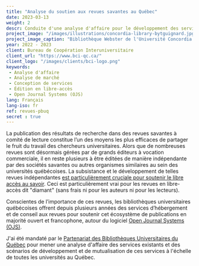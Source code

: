 ```yaml
---
title: "Analyse du soutien aux revues savantes au Québec"
date: 2023-03-13
weight: 2
descr: Conduite d'une analyse d'affaire pour le développement des services de soutien offerts par les universités québécoises aux revues indépendantes à comité de lecture.
project_image: "/images/illustrations/concordia-library-bytguignard.jpg"
project_image_caption: "Bibliothèque Webster de l'Université Concordia à Montréal"
year: 2022 - 2023
client: Bureau de Coopération Interuniversitaire
client_url: "https://www.bci-qc.ca/"
client_logo: "/images/clients/bci-logo.png"
keywords: 
 - Analyse d'affaire
 - Analyse de marché
 - Conception de services
 - Édition en libre-accès
 - Open Journal Systems (OJS)
lang: Français
lang-iso: fr
ref: revues-pbuq
secret : true
---
```


La publication des résultats de recherche dans des revues savantes à comité de lecture constitue l’un des moyens les plus efficaces 
de partager le fruit du travail des chercheurs universitaires. 
Alors que de nombreuses revues sont désormais gérées par de grands éditeurs à vocation commerciale, il en reste plusieurs à être 
éditées de manière indépendante par des sociétés savantes ou autres organismes similaires au sein des universités québécoises. 
La subsistance et le développement de telles revues indépendantes [est particulièrement cruciale pour soutenir le libre accès au savoir](https://zenodo.org/record/4558704).
Ceci est particulièrement vrai pour les revues en libre-accès dit "diamant" (sans frais ni pour les auteurs ni pour les lecteurs).

Conscientes de l’importance de ces revues, les bibliothèques universitaires québécoises offrent depuis plusieurs années des services 
d’hébergement et de conseil aux revues pour soutenir cet écosystème de publications en majorité ouvert et francophone,
autour du logiciel [Open Journal Systems (OJS)](https://pkp.sfu.ca/software/ojs/).

J'ai été mandaté par le [Partenariat des Bibliothèques Universitaires du Québec](https://www.biblios-uni-qc.org/)
pour mener une analyse d'affaire des services existants et des scénarios de développement et de
mutualisation de ces services à l'échelle de toutes les universités au Québec.